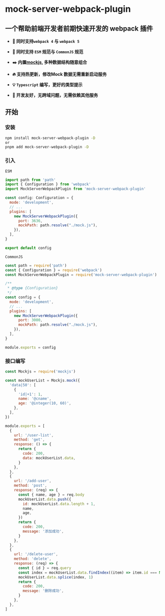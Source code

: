 # mock-server-webpack-plugin

## 一个帮助前端开发者前期快速开发的 webpack 插件

-   **:wrench: 同时支持`webpack 4` 与 `webpack 5`**
-   **:key: 同时支持 `ESM` 规范与 `CommonJS` 规范​**
-   **:black_nib: 内置[mockjs](http://mockjs.com/), 多种数据结构随意组合**

-   **:fire: 支持热更新​，修改Mock 数据无需重新启动服务**
-   **:bulb: `Typescript` 编写，更好的类型提示**
-   **:hatching_chick: 开发友好，无跨域问题，无需依赖其他服务**

## 开始

### 安装

```sh
npm install mock-server-webpack-plugin -D
or
pnpm add mock-server-webpack-plugin -D
```

### 引入

`ESM`

```js
import path from 'path'
import { Configuration } from 'webpack'
import MockServerWebpackPlugin from 'mock-server-webpack-plugin'

const config: Configuration = {
  mode: 'development',
  // ...
  plugins: [
    new MockServerWebpackPlugin({
      port: 3636,
      mockPath: path.resolve("./mock.js"),
    }),
  ],
}

export default config

```

`CommonJS`

```js
const path = require('path')
const { Configuration } = require('webpack')
const MockServerWebpackPlugin = require('mock-server-webpack-plugin')

/**
 * @type {Configuration}
 */
const config = {
  mode: 'development',
  // ...
  plugins: [
    new MockServerWebpackPlugin({
      port: 3000,
      mockPath: path.resolve("./mock.js"),
    }),
  ],
}

module.exports = config

```

### 接口编写

```js
const Mockjs = require('mockjs')

const mockUserList = Mockjs.mock({
  'data|50': [
    {
      'id|+1': 1,
      name: '@cname',
      age: '@integer(10, 60)',
    },
  ],
})

module.exports = [
  {
    url: '/user-list',
    method: 'get',
    response: () => {
      return {
        code: 200,
        data: mockUserList.data,
      }
    },
  },
  {
    url: '/add-user',
    method: 'post',
    response: (req) => {
      const { name, age } = req.body
      mockUserList.data.push({
        id: mockUserList.data.length + 1,
        name,
        age,
      })
      return {
        code: 200,
        message: '添加成功',
      }
    },
  },
  {
    url: '/delete-user',
    method: 'delete',
    response: (req) => {
      const { id } = req.query
      const index = mockUserList.data.findIndex((item) => item.id === Number(id))
      mockUserList.data.splice(index, 1)
      return {
        code: 200,
        message: '删除成功',
      }
    },
  },
]

```

